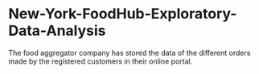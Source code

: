 # New-York-FoodHub-Exploratory-Data-Analysis
The food aggregator company has stored the data of the different orders made by the registered customers in their online portal.
